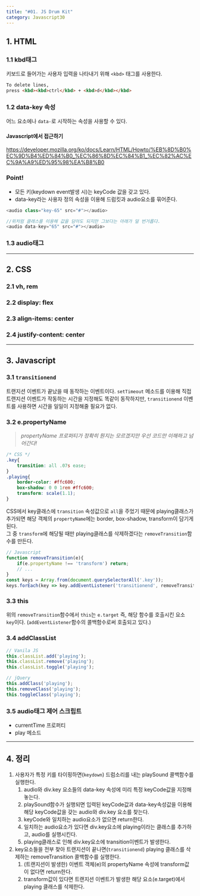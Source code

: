 ```yaml
---
title: "#01. JS Drum Kit"
category: Javascript30
---
```


## 1. HTML
### 1.1 kbd태그
키보드로 들어가는 사용자 입력을 나타내기 위해 `<kbd>` 태그를 사용한다.    

```html
To delete lines, 
press <kbd><kbd>ctrl</kbd> + <kbd>d</kbd></kbd>
```


### 1.2 data-key 속성
어느 요소에나 `data-`로 시작하는 속성을 사용할 수 있다. 
#### Javascript에서 접근하기
https://developer.mozilla.org/ko/docs/Learn/HTML/Howto/%EB%8D%B0%EC%9D%B4%ED%84%B0_%EC%86%8D%EC%84%B1_%EC%82%AC%EC%9A%A9%ED%95%98%EA%B8%B0  

### Point!
- 모든 키(keydown event발생 시)는 keyCode 값을 갖고 있다. 
- data-key라는 사용자 정의 속성을 이용해 드럼킷과 audio요소를 묶어준다.   

```javascript
<audio class="key-65" src="#"></audio>

//위처럼 클래스를 이용해 값을 담아도 되지만 그보다는 아래가 덜 번거롭다. 
<audio data-key="65" src="#"></audio>
```


### 1.3 audio태그 


---
## 2. CSS
### 2.1 vh, rem 
### 2.2 display: flex
### 2.3 align-items: center
### 2.4 justify-content: center



---
## 3. Javascript
### 3.1 `transitionend`
트랜지션 이벤트가 끝났을 때 동작하는 이벤트이다. 
`setTimeout` 메소드를 이용해 직접 트랜지션 이벤트가 작동하는 시간을 지정해도 똑같이 동작하지만, `transitionend` 이벤트를 사용하면 시간을 일일이 지정해줄 필요가 없다. 
   
### 3.2 e.propertyName
> _propertyName 프로퍼티가 정확히 뭔지는 모르겠지만 우선 코드만 이해하고 넘어간다!_   

```css
/* CSS */
.key{
    transition: all .07s ease;
}
.playing{
    border-color: #ffc600;
    box-shadow: 0 0 1rem #ffc600;
    transform: scale(1.1);
}
```
CSS에서 key클래스에 `transition` 속성값으로 `all`을 주었기 때문에 playing클래스가 추가되면 해당 객체의 `propertyName`에는 border, box-shadow, transform이 담기게 된다.    
그 중 `transform`에 해당될 때만 playing클래스를 삭제하겠다는 `removeTransition`함수를 만든다. 

```javascript
// Javascript
function removeTransition(e){
    if(e.propertyName !== 'transform') return;
    // ...
}
const keys = Array.from(document.querySelectorAll('.key'));
keys.forEach(key => key.addEventListener('transitionend', removeTransition));
```

### 3.3 this
위의 `removeTransition`함수에서 `this`는 `e.target` 즉, 해당 함수를 호출시킨 요소 `key`이다. (`addEventListener`함수의 콜백함수로써 호출되고 있다.)


### 3.4 addClassList
```javascript
// Vanila JS
this.classList.add('playing');
this.classList.remove('playing');
this.classList.toggle('playing');

// jQuery
this.addClass('playing');
this.removeClass('playing');
this.toggleClass('playing');
```

### 3.5 audio태그 제어 스크립트
- currentTime 프로퍼티
- play 메소드 




---
## 4. 정리
1. 사용자가 특정 키를 타이핑하면(`keydown`) 드럼소리를 내는 playSound 콜백함수를 실행한다. 
    1. audio와 div.key 요소들의 data-key 속성에 미리 특정 keyCode값을 지정해놓는다. 
    2. playSound함수가 실행되면 입력된 keyCode값과 data-key속성값을 이용해 해당 keyCode값을 갖는 audio와 div.key 요소를 찾는다.
    3. keyCode와 일치하는 audio요소가 없으면 return한다. 
    4. 일치하는 audio요소가 있다면 div.key요소에 playing이라는 클래스를 추가하고, audio를 실행시킨다. 
    5. playing클래스로 인해 div.key요소에 transition이벤트가 발생한다.
2. key요소들을 전부 찾아 트랜지션이 끝나면(`transitionend`) playing 클래스를 삭제하는 removeTransition 콜백함수를 실행한다. 
    1. (트랜지션이 발생한) 이벤트 객체(e)의 propertyName 속성에 transform값이 없다면 return한다. 
    2. transform값이 있다면 트랜지션 이벤트가 발생한 해당 요소(e.target)에서 playing 클래스를 삭제한다. 